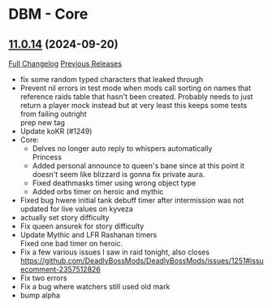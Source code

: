 # DBM - Core

## [11.0.14](https://github.com/DeadlyBossMods/DeadlyBossMods/tree/11.0.14) (2024-09-20)
[Full Changelog](https://github.com/DeadlyBossMods/DeadlyBossMods/compare/11.0.13...11.0.14) [Previous Releases](https://github.com/DeadlyBossMods/DeadlyBossMods/releases)

- fix some random typed characters that leaked through  
- Prevent nil errors in test mode when mods call sorting on names that reference raids table that hasn't been created. Probably needs to just return a player mock instead but at very least this keeps some tests from failing outright  
    prep new tag  
- Update koKR (#1249)  
- Core:  
     - Delves no longer auto reply to whispers automatically  
    Princess  
     - Added personal announce to queen's bane since at this point it doesn't seem like blizzard is gonna fix private aura.  
     - Fixed deathmasks timer using wrong object type  
     - Added orbs timer on heroic and mythic  
- Fixed bug hwere initial tank debuff timer after intermission was not updated for live values on kyveza  
- actually set story difficulty  
- Fix queen ansurek for story difficulty  
- Update Mythic and LFR Rashanan timers  
    Fixed one bad timer on heroic.  
- Fix a few various issues I saw in raid tonight, also closes https://github.com/DeadlyBossMods/DeadlyBossMods/issues/1251#issuecomment-2357512826  
- Fix two errors  
- Fix a bug where watchers still used old mark  
- bump alpha  
